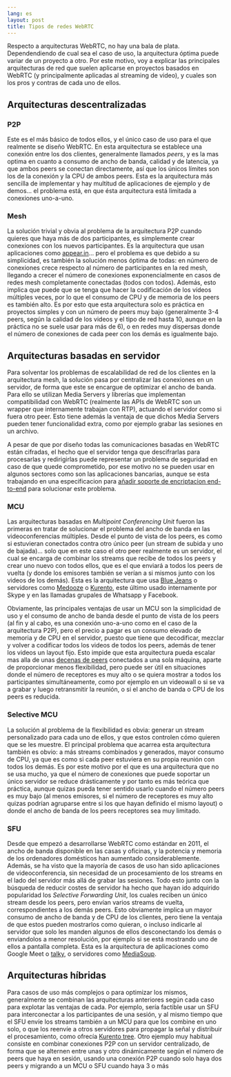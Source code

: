 ```yaml
---
lang: es
layout: post
title: Tipos de redes WebRTC
---
```


Respecto a arquitecturas WebRTC, no hay una bala de plata. Dependendiendo de
cual sea el caso de uso, la arquitectura óptima puede variar de un proyecto a
otro. Por este motivo, voy a explicar las principales arquitecturas de red que
suelen aplicarse en proyectos basados en WebRTC (y principalmente aplicadas al
streaming de video), y cuales son los pros y contras de cada uno de ellos.

## Arquitecturas descentralizadas

### P2P

Este es el más básico de todos ellos, y el único caso de uso para el que
realmente se diseño WebRTC. En esta arquitectura se establece una conexión
entre los dos clientes, generalmente llamados *peers*, y es la mas optima en
cuanto a consumo de ancho de banda, calidad y de latencia, ya que ambos peers se
conectan directamente, así que los únicos límites son los de la conexión y la
CPU de ambos peers. Esta es la arquitectura más sencilla de implementar y hay
multitud de aplicaciones de ejemplo y de demos... el problema está, en que ésta
arquitectura está limitada a conexiones uno-a-uno.

### Mesh

La solución trivial y obvia al problema de la arquitectura P2P cuando quieres
que haya más de dos participantes, es simplemente crear conexiones con los
nuevos participantes. Es la arquitectura que usan aplicaciones como
[appear.in](https://appear.in/)... pero el problema es que debido a su
simplicidad, es también la solución menos óptima de todas: en número de
conexiones crece respecto al número de participantes en la red mesh, llegando a
crecer el número de conexiones exponencialmente en casos de redes mesh
completamente conectadas (todos con todos). Además, esto implica que puede que
se tenga que hacer la codificación de los vídeos múltiples veces, por lo que el
consumo de CPU y de memoria de los peers es también alto. Es por esto que esta
arquitectura solo es práctica en proyectos simples y con un número de peers muy
bajo (generalmente 3-4 peers, según la calidad de los videos y el tipo de red
hasta 10, aunque en la práctica no se suele usar para más de 6), o en redes muy
dispersas donde el número de conexiones de cada peer con los demás es igualmente
bajo.

## Arquitecturas basadas en servidor

Para solventar los problemas de escalabilidad de red de los clientes en la
arquitectura mesh, la solución pasa por centralizar las conexiones en un
servidor, de forma que este se encargue de optimizar el ancho de banda. Para
ello se utilizan Media Servers y librerías que implementan compatibilidad con
WebRTC (realmente las APIs de WebRTC son un wrapper que internamente trabajan
con RTP), actuando el servidor como si fuera otro peer. Esto tiene además la
ventaja de que dichos Media Servers pueden tener funcionalidad extra, como por
ejemplo grabar las sesiones en un archivo.

A pesar de que por diseño todas las comunicaciones basadas en WebRTC están
cifradas, el hecho que el servidor tenga que descifrarlas para procesarlas y redirigirlas puede representar un problema de seguridad en caso de que quede
comprometido, por ese motivo no se pueden usar en algunos sectores como son las
aplicaciones bancarias, aunque se esta trabajando en una especificacion para
[añadir soporte de encriptacion end-to-end](https://www.callstats.io/blog/2018/06/01/examining-srtp-double-encryption-procedures-for-selective-forwarding-perc)
para solucionar este problema.

### MCU

Las arquitecturas basadas en *Multipoint Conferencing Unit* fueron las primeras
en tratar de solucionar el problema del ancho de banda en las videoconferencias
múltiples. Desde el punto de vista de los peers, es como si estuvieran
conectados contra otro único peer (un stream de subida y uno de bajada)... solo
que en este caso el otro peer realmente es un servidor, el cual se encarga de
combinar los streams que recibe de todos los peers y crear uno nuevo con todos
ellos, que es el que enviará a todos los peers de vuelta (y donde los emisores
también se verían a si mismos junto con los videos de los demás). Esta es la
arquitectura que usa [Blue Jeans](http://bluejeans.com/) o servidores como
[Medooze](http://www.medooze.com/) o [Kurento](https://www.kurento.org/), este
último usado internamente por Skype y en las llamadas grupales de Whatsapp y
Facebook.

Obviamente, las principales ventajas de usar un MCU son la simplicidad de uso y
el consumo de ancho de banda desde el punto de vista de los peers (al fin y al
cabo, es una conexión uno-a-uno como en el caso de la arquitectura P2P), pero el
precio a pagar es un consumo elevado de memoria y de CPU en el servidor, puesto
que tiene que decodificar, mezclar y volver a codificar todos los videos de
todos los peers, además de tener los videos un layout fijo. Esto impide que esta
arquitectura pueda escalar mas alla de unas
[decenas de peers](https://www.kurento.org/blog/kurento-media-server-690-libnicer-and-performant)
conectados a una sola máquina, aparte de proporcionar menos flexibilidad, pero
puede ser útil en situaciones donde el número de receptores es muy alto o se
quiera mostrar a todos los participantes simultáneamente, como por ejemplo en un
videowall o si se va a grabar y luego retransmitir la reunión, o si el ancho de
banda o CPU de los peers es reducida.

### Selective MCU

La solución al problema de la flexibilidad es obvia: generar un stream
personalizado para cada uno de ellos, y que estos controlen cómo quieren que se
les muestre. El principal problema que acarrea esta arquitectura también es
obvio: a más streams combinados y generados, mayor consumo de CPU, ya que es
como si cada peer estuviera en su propia reunión con todos los demás. Es por
este motivo por el que es una arquitectura que no se usa mucho, ya que el número
de conexiones que puede soportar un único servidor se reduce drásticamente y por
tanto es más teórica que práctica, aunque quizas pueda tener sentido usarlo
cuando el número peers es muy bajo (al menos emisores, si el número de
receptores es muy alto quizas podrían agruparse entre si los que hayan definido
el mismo layout) o donde el ancho de banda de los peers receptores sea muy
limitado.

### SFU

Desde que empezó a desarrollarse WebRTC como estándar en 2011, el ancho de banda
disponible en las casas y oficinas, y la potencia y memoria de los ordenadores
domésticos han aumentado considerablemente. Además, se ha visto que la mayoría
de casos de uso han sido aplicaciones de videoconferencia, sin necesidad de un
procesamiento de los streams en el lado del servidor más allá de grabar las
sesiones. Todo esto junto con la búsqueda de reducir costes de servidor ha hecho
que hayan ido adquirido popularidad los *Selective Forwarding Unit*, los cuales
reciben un único stream desde los peers, pero envían varios streams de vuelta,
correspondientes a los demás peers. Esto obviamente implica un mayor consumo de
ancho de banda y de CPU de los clientes, pero tiene la ventaja de que estos
pueden mostrarlos como quieran, o incluso indicarle al servidor que solo les
manden algunos de ellos desconectando los demás o enviandolos a menor
resolución, por ejemplo si se está mostrando uno de ellos a pantalla completa.
Esta es la arquitectura de aplicaciones como Google Meet o
[talky](https://talky.io), o servidores como [MediaSoup](https://mediasoup.org).

## Arquitecturas híbridas

Para casos de uso más complejos o para optimizar los mismos, generalmente se
combinan las arquitecturas anteriores según cada caso para explotar las ventajas
de cada. Por ejemplo, sería factible usar un SFU para interconectar a los
participantes de una sesión, y al mismo tiempo que el SFU envíe los streams
también a un MCU para que los combine en uno solo, o que los reenvíe a otros
servidores para propagar la señal y distribuir el procesamiento, como ofrecía
[Kurento tree](https://github.com/Kurento/kurento-tree). Otro ejemplo muy
habitual consiste en combinar conexiones P2P con un servidor centralizado, de
forma que se alternen entre unas y otro dinámicamente según el número de peers
que haya en sesión, usando una conexión P2P cuando solo haya dos peers y
migrando a un MCU o SFU cuando haya 3 o más

